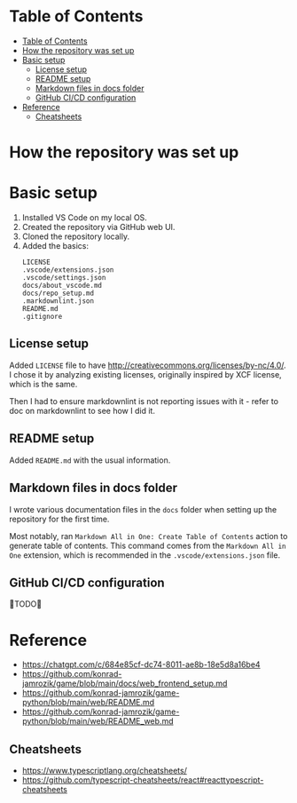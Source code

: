 # Table of Contents

- [Table of Contents](#table-of-contents)
- [How the repository was set up](#how-the-repository-was-set-up)
- [Basic setup](#basic-setup)
  - [License setup](#license-setup)
  - [README setup](#readme-setup)
  - [Markdown files in docs folder](#markdown-files-in-docs-folder)
  - [GitHub CI/CD configuration](#github-cicd-configuration)
- [Reference](#reference)
  - [Cheatsheets](#cheatsheets)

# How the repository was set up

# Basic setup

1. Installed VS Code on my local OS.
2. Created the repository via GitHub web UI.
3. Cloned the repository locally.
4. Added the basics:
    ```text
    LICENSE
    .vscode/extensions.json
    .vscode/settings.json
    docs/about_vscode.md
    docs/repo_setup.md
    .markdownlint.json
    README.md
    .gitignore
    ```

## License setup

Added `LICENSE` file to have http://creativecommons.org/licenses/by-nc/4.0/.
I chose it by analyzing existing licenses, originally inspired by XCF license,
which is the same.

Then I had to ensure markdownlint is not reporting issues with it -
refer to doc on markdownlint to see how I did it.

## README setup

Added `README.md` with the usual information.

## Markdown files in docs folder

I wrote various documentation files in the `docs` folder when setting up the repository for the first time.

Most notably, ran `Markdown All in One: Create Table of Contents` action to generate table of contents.
This command comes from the `Markdown All in One` extension, which is recommended in the `.vscode/extensions.json` file.

## GitHub CI/CD configuration

🚧TODO🚧

# Reference

- https://chatgpt.com/c/684e85cf-dc74-8011-ae8b-18e5d8a16be4
- https://github.com/konrad-jamrozik/game/blob/main/docs/web_frontend_setup.md
- https://github.com/konrad-jamrozik/game-python/blob/main/web/README.md
- https://github.com/konrad-jamrozik/game-python/blob/main/web/README_web.md

## Cheatsheets

- https://www.typescriptlang.org/cheatsheets/
- https://github.com/typescript-cheatsheets/react#reacttypescript-cheatsheets
